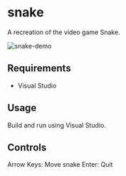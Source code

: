 # snake

A recreation of the video game Snake.

![snake-demo](https://github.com/user-attachments/assets/f89224d7-d7bd-4dd3-a80f-4f2e7e07d00f)

## Requirements

- Visual Studio

## Usage

Build and run using Visual Studio.

## Controls

Arrow Keys: Move snake
Enter: Quit
